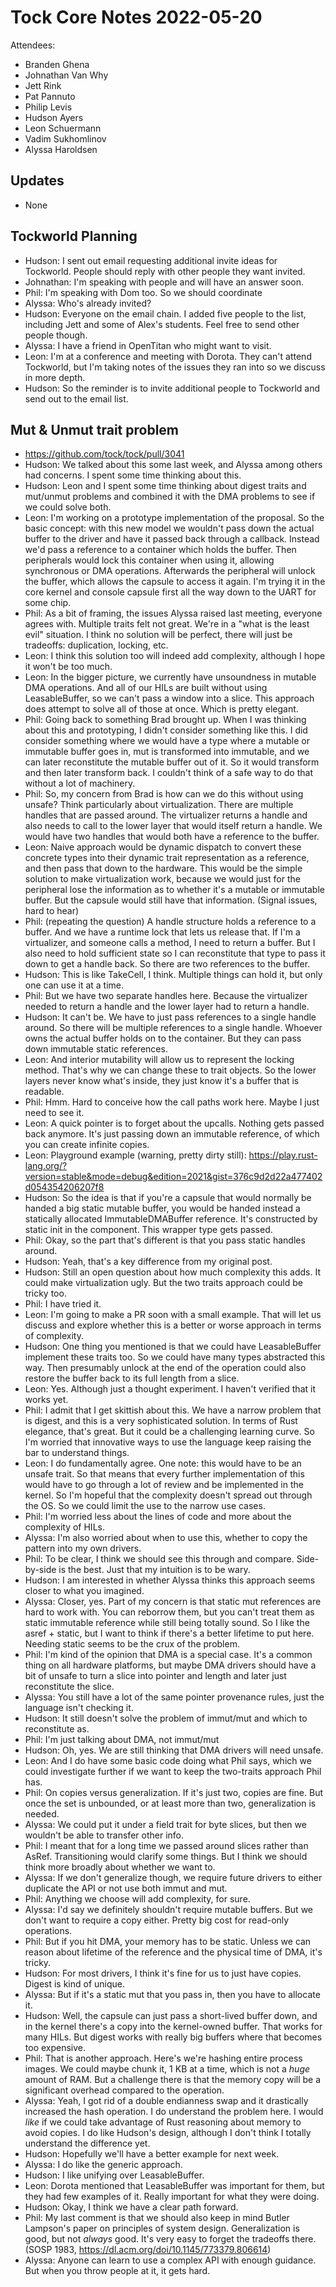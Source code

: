 # Tock Core Notes 2022-05-20

Attendees:
- Branden Ghena
- Johnathan Van Why
- Jett Rink
- Pat Pannuto
- Philip Levis
- Hudson Ayers
- Leon Schuermann
- Vadim Sukhomlinov
- Alyssa Haroldsen

## Updates
 * None


## Tockworld Planning
 * Hudson: I sent out email requesting additional invite ideas for Tockworld. People should reply with other people they want invited.
 * Johnathan: I'm speaking with people and will have an answer soon.
 * Phil: I'm speaking with Dom too. So we should coordinate
 * Alyssa: Who's already invited?
 * Hudson: Everyone on the email chain. I added five people to the list, including Jett and some of Alex's students. Feel free to send other people though.
 * Alyssa: I have a friend in OpenTitan who might want to visit.
 * Leon: I'm at a conference and meeting with Dorota. They can't attend Tockworld, but I'm taking notes of the issues they ran into so we discuss in more depth.
 * Hudson: So the reminder is to invite additional people to Tockworld and send out to the email list.

## Mut & Unmut trait problem
 * https://github.com/tock/tock/pull/3041
 * Hudson: We talked about this some last week, and Alyssa among others had concerns. I spent some time thinking about this.
 * Hudson: Leon and I spent some time thinking about digest traits and mut/unmut problems and combined it with the DMA problems to see if we could solve both.
 * Leon: I'm working on a prototype implementation of the proposal. So the basic concept: with this new model we wouldn't pass down the actual buffer to the driver and have it passed back through a callback. Instead we'd pass a reference to a container which holds the buffer. Then peripherals would lock this container when using it, allowing synchronous or DMA operations. Afterwards the peripheral will unlock the buffer, which allows the capsule to access it again. I'm trying it in the core kernel and console capsule first all the way down to the UART for some chip.
 * Phil: As a bit of framing, the issues Alyssa raised last meeting, everyone agrees with. Multiple traits felt not great. We're in a "what is the least evil" situation. I think no solution will be perfect, there will just be tradeoffs: duplication, locking, etc.
 * Leon: I think this solution too will indeed add complexity, although I hope it won't be too much.
 * Leon: In the bigger picture, we currently have unsoundness in mutable DMA operations. And all of our HILs are built without using LeasableBuffer, so we can't pass a window into a slice. This approach does attempt to solve all of those at once. Which is pretty elegant.
 * Phil: Going back to something Brad brought up. When I was thinking about this and prototyping, I didn't consider something like this. I did consider something where we would have a type where a mutable or immutable buffer goes in, mut is transformed into immutable, and we can later reconstitute the mutable buffer out of it. So it would transform and then later transform back. I couldn't think of a safe way to do that without a lot of machinery.
 * Phil: So, my concern from Brad is how can we do this without using unsafe? Think particularly about virtualization. There are multiple handles that are passed around. The virtualizer returns a handle and also needs to call to the lower layer that would itself return a handle. We would have two handles that would both have a reference to the buffer.
 * Leon: Naive approach would be dynamic dispatch to convert these concrete types into their dynamic trait representation as a reference, and then pass that down to the hardware. This would be the simple solution to make virtualization work, because we would just for the peripheral lose the information as to whether it's a mutable or immutable buffer. But the capsule would still have that information. (Signal issues, hard to hear)
 * Phil: (repeating the question) A handle structure holds a reference to a buffer. And we have a runtime lock that lets us release that. If I'm a virtualizer, and someone calls a method, I need to return a buffer. But I also need to hold sufficient state so I can reconstitute that type to pass it down to get a handle back. So there are two references to the buffer.
 * Hudson: This is like TakeCell, I think. Multiple things can hold it, but only one can use it at a time.
 * Phil: But we have two separate handles here. Because the virtualizer needed to return a handle and the lower layer had to return a handle.
 * Hudson: It can't be. We have to just pass references to a single handle around. So there will be multiple references to a single handle. Whoever owns the actual buffer holds on to the container. But they can pass down immutable static references.
 * Leon: And interior mutability will allow us to represent the locking method. That's why we can change these to trait objects. So the lower layers never know what's inside, they just know it's a buffer that is readable.
 * Phil: Hmm. Hard to conceive how the call paths work here. Maybe I just need to see it.
 * Leon: A quick pointer is to forget about the upcalls. Nothing gets passed back anymore. It's just passing down an immutable reference, of which you can create infinite copies.
 * Leon: Playground example (warning, pretty dirty still): https://play.rust-lang.org/?version=stable&mode=debug&edition=2021&gist=376c9d2d22a477402d054354206207f8
 * Hudson: So the idea is that if you're a capsule that would normally be handed a big static mutable buffer, you would be handed instead a statically allocated ImmutableDMABuffer reference. It's constructed by static init in the component. This wrapper type gets passed.
 * Phil: Okay, so the part that's different is that you pass static handles around.
 * Hudson: Yeah, that's a key difference from my original post.
 * Hudson: Still an open question about how much complexity this adds. It could make virtualization ugly. But the two traits approach could be tricky too.
 * Phil: I have tried it.
 * Leon: I'm going to make a PR soon with a small example. That will let us discuss and explore whether this is a better or worse approach in terms of complexity.
 * Hudson: One thing you mentioned is that we could have LeasableBuffer implement these traits too. So we could have many types abstracted this way. Then presumably unlock at the end of the operation could also restore the buffer back to its full length from a slice.
 * Leon: Yes. Although just a thought experiment. I haven't verified that it works yet.
 * Phil: I admit that I get skittish about this. We have a narrow problem that is digest, and this is a very sophisticated solution. In terms of Rust elegance, that's great. But it could be a challenging learning curve. So I'm worried that innovative ways to use the language keep raising the bar to understand things.
 * Leon: I do fundamentally agree. One note: this would have to be an unsafe trait. So that means that every further implementation of this would have to go through a lot of review and be implemented in the kernel. So I'm hopeful that the complexity doesn't spread out through the OS. So we could limit the use to the narrow use cases.
 * Phil: I'm worried less about the lines of code and more about the complexity of HILs.
 * Alyssa: I'm also worried about when to use this, whether to copy the pattern into my own drivers.
 * Phil: To be clear, I think we should see this through and compare. Side-by-side is the best. Just that my intuition is to be wary.
 * Hudson: I am interested in whether Alyssa thinks this approach seems closer to what you imagined.
 * Alyssa: Closer, yes. Part of my concern is that static mut references are hard to work with. You can reborrow them, but you can't treat them as static immutable reference while still being totally sound. So I like the asref + static, but I want to think if there's a better lifetime to put here. Needing static seems to be the crux of the problem.
 * Phil: I'm kind of the opinion that DMA is a special case. It's a common thing on all hardware platforms, but maybe DMA drivers should have a bit of unsafe to turn a slice into pointer and length and later just reconstitute the slice.
 * Alyssa: You still have a lot of the same pointer provenance rules, just the language isn't checking it.
 * Hudson: It still doesn't solve the problem of immut/mut and which to reconstitute as.
 * Phil: I'm just talking about DMA, not immut/mut
 * Hudson: Oh, yes. We are still thinking that DMA drivers will need unsafe.
 * Leon: And I do have some basic code doing what Phil says, which we could investigate further if we want to keep the two-traits approach Phil has.
 * Phil: On copies versus generalization. If it's just two, copies are fine. But once the set is unbounded, or at least more than two, generalization is needed.
 * Alyssa: We could put it under a field trait for byte slices, but then we wouldn't be able to transfer other info.
 * Phil: I meant that for a long time we passed around slices rather than AsRef. Transitioning would clarify some things. But I think we should think more broadly about whether we want to.
 * Alyssa: If we don't generalize though, we require future drivers to either duplicate the API or not use both immut and mut.
 * Phil: Anything we choose will add complexity, for sure.
 * Alyssa: I'd say we definitely shouldn't require mutable buffers. But we don't want to require a copy either. Pretty big cost for read-only operations.
 * Phil: But if you hit DMA, your memory has to be static. Unless we can reason about lifetime of the reference and the physical time of DMA, it's tricky.
 * Hudson: For most drivers, I think it's fine for us to just have copies. Digest is kind of unique.
 * Alyssa: But if it's a static mut that you pass in, then you have to allocate it.
 * Hudson: Well, the capsule can just pass a short-lived buffer down, and in the kernel there's a copy into the kernel-owned buffer. That works for many HILs. But digest works with really big buffers where that becomes too expensive.
 * Phil: That is another approach. Here's we're hashing entire process images. We could maybe chunk it, 1 KB at a time, which is not a _huge_ amount of RAM. But a challenge there is that the memory copy will be a significant overhead compared to the operation.
 * Alyssa: Yeah, I got rid of a double endianness swap and it drastically increased the hash operation. I do understand the problem here. I would _like_ if we could take advantage of Rust reasoning about memory to avoid copies. I do like Hudson's design, although I don't think I totally understand the difference yet.
 * Hudson: Hopefully we'll have a better example for next week.
 * Alyssa: I do like the generic approach.
 * Hudson: I like unifying over LeasableBuffer.
 * Leon: Dorota mentioned that LeasableBuffer was important for them, but they had few examples of it. Really important for what they were doing.
 * Hudson: Okay, I think we have a clear path forward.
 * Phil: My last comment is that we should also keep in mind Butler Lampson's paper on principles of system design. Generalization is good, but not _always_ good. It's very easy to forget the tradeoffs there. (SOSP 1983, https://dl.acm.org/doi/10.1145/773379.806614)
 * Alyssa: Anyone can learn to use a complex API with enough guidance. But when you throw people at it, it gets hard.


